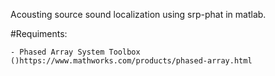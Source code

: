 Acousting source sound localization using srp-phat in matlab.

#Requiments:
    
    - Phased Array System Toolbox ()https://www.mathworks.com/products/phased-array.html

